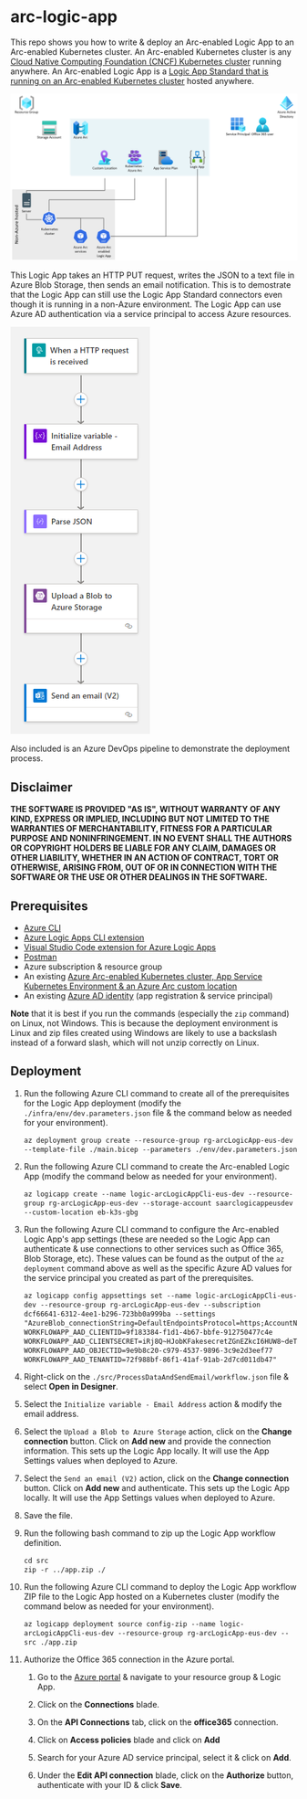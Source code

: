 # arc-logic-app

This repo shows you how to write & deploy an Arc-enabled Logic App to an Arc-enabled Kubernetes cluster. An Arc-enabled Kubernetes cluster is any [Cloud Native Computing Foundation (CNCF) Kubernetes cluster](https://docs.microsoft.com/en-us/azure/azure-arc/kubernetes/validation-program) running anywhere. An Arc-enabled Logic App is a [Logic App Standard that is running on an Arc-enabled Kubernetes cluster](https://docs.microsoft.com/en-us/azure/logic-apps/azure-arc-enabled-logic-apps-overview) hosted anywhere.

![architecture](./.img/architecture.png)

This Logic App takes an HTTP PUT request, writes the JSON to a text file in Azure Blob Storage, then sends an email notification. This is to demostrate that the Logic App can still use the Logic App Standard connectors even though it is running in a non-Azure environment. The Logic App can use Azure AD authentication via a service principal to access Azure resources.

![logicAppWorkflow](./.img/logicAppWorkflow.png)

Also included is an Azure DevOps pipeline to demonstrate the deployment process.

## Disclaimer

**THE SOFTWARE IS PROVIDED "AS IS", WITHOUT WARRANTY OF ANY KIND, EXPRESS OR IMPLIED, INCLUDING BUT NOT LIMITED TO THE WARRANTIES OF MERCHANTABILITY, FITNESS FOR A PARTICULAR PURPOSE AND NONINFRINGEMENT. IN NO EVENT SHALL THE AUTHORS OR COPYRIGHT HOLDERS BE LIABLE FOR ANY CLAIM, DAMAGES OR OTHER LIABILITY, WHETHER IN AN ACTION OF CONTRACT, TORT OR OTHERWISE, ARISING FROM, OUT OF OR IN CONNECTION WITH THE SOFTWARE OR THE USE OR OTHER DEALINGS IN THE SOFTWARE.**

## Prerequisites

- [Azure CLI](https://docs.microsoft.com/en-us/cli/azure/install-azure-cli)
- [Azure Logic Apps CLI extension](https://docs.microsoft.com/en-us/azure/logic-apps/azure-arc-enabled-logic-apps-create-deploy-workflows?tabs=azure-cli#install-azure-logic-apps-standard-extension-for-azure-cli)
- [Visual Studio Code extension for Azure Logic Apps](https://marketplace.visualstudio.com/items?itemName=ms-azuretools.vscode-logicapps)
- [Postman](https://postman.com/)
- Azure subscription & resource group
- An existing [Azure Arc-enabled Kubernetes cluster, App Service Kubernetes Environment & an Azure Arc custom location](https://docs.microsoft.com/en-us/azure/app-service/manage-create-arc-environment)
- An existing [Azure AD identity](https://docs.microsoft.com/en-us/azure/logic-apps/azure-arc-enabled-logic-apps-create-deploy-workflows?tabs=azure-cli#prerequisites) (app registration & service principal)

**Note** that it is best if you run the commands (especially the `zip` command) on Linux, not Windows. This is because the deployment environment is Linux and zip files created using Windows are likely to use a backslash instead of a forward slash, which will not unzip correctly on Linux.

## Deployment

1.  Run the following Azure CLI command to create all of the prerequisites for the Logic App deployment (modify the `./infra/env/dev.parameters.json` file & the command below as needed for your environment).

    ```shell
    az deployment group create --resource-group rg-arcLogicApp-eus-dev --template-file ./main.bicep --parameters ./env/dev.parameters.json
    ```

1.  Run the following Azure CLI command to create the Arc-enabled Logic App (modify the command below as needed for your environment).

    ```shell
    az logicapp create --name logic-arcLogicAppCli-eus-dev --resource-group rg-arcLogicApp-eus-dev --storage-account saarclogicappeusdev --custom-location eb-k3s-gbg
    ```

1.  Run the following Azure CLI command to configure the Arc-enabled Logic App's app settings (these are needed so the Logic App can authenticate & use connections to other services such as Office 365, Blob Storage, etc). These values can be found as the output of the `az deployment` command above as well as the specific Azure AD values for the service principal you created as part of the prerequisites.

    ```shell
    az logicapp config appsettings set --name logic-arcLogicAppCli-eus-dev --resource-group rg-arcLogicApp-eus-dev --subscription dcf66641-6312-4ee1-b296-723bb0a999ba --settings "AzureBlob_connectionString=DefaultEndpointsProtocol=https;AccountName=saarclogicappeusdev;AccountKey=K5zHU6hj6vekYhmuFakekeyQSu8VOHLKLCUX63Tv+WhJTxnZr5Ueu+AStGbzBKw==;EndpointSuffix=core.windows.net WORKFLOWAPP_AAD_CLIENTID=9f183384-f1d1-4b67-bbfe-912750477c4e WORKFLOWAPP_AAD_CLIENTSECRET=iRj8Q~HJobKFakesecretZGnEZkcI6HUW8~deT WORKFLOWAPP_AAD_OBJECTID=9e9b8c20-c979-4537-9896-3c9e2d3eef77 WORKFLOWAPP_AAD_TENANTID=72f988bf-86f1-41af-91ab-2d7cd011db47"
    ```

1.  Right-click on the `./src/ProcessDataAndSendEmail/workflow.json` file & select **Open in Designer**.

1.  Select the `Initialize variable - Email Address` action & modify the email address.

1.  Select the `Upload a Blob to Azure Storage` action, click on the **Change connection** button. Click on **Add new** and provide the connection information. This sets up the Logic App locally. It will use the App Settings values when deployed to Azure.

1.  Select the `Send an email (V2)` action, click on the **Change connection** button. Click on **Add new** and authenticate. This sets up the Logic App locally. It will use the App Settings values when deployed to Azure.

1.  Save the file.

1.  Run the following bash command to zip up the Logic App workflow definition.

    ```shell
    cd src
    zip -r ../app.zip ./
    ```

1.  Run the following Azure CLI command to deploy the Logic App workflow ZIP file to the Logic App hosted on a Kubernetes cluster (modify the command below as needed for your environment).

    ```shell
    az logicapp deployment source config-zip --name logic-arcLogicAppCli-eus-dev --resource-group rg-arcLogicApp-eus-dev --src ./app.zip
    ```

1.  Authorize the Office 365 connection in the Azure portal.

    1.  Go to the [Azure portal](https://portal.azure.com) & navigate to your resource group & Logic App.

    1.  Click on the **Connections** blade.

    1.  On the **API Connections** tab, click on the **office365** connection.

    1.  Click on **Access policies** blade and click on **Add**

    1.  Search for your Azure AD service principal, select it & click on **Add**.

    1.  Under the **Edit API connection** blade, click on the **Authorize** button, authenticate with your ID & click **Save**.
